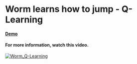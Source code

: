 # Worm learns how to jump - Q-Learning
#### [Demo](https://ghassen1302.github.io/machine_learning_games/Worm-Q-Learning/)
#### For more information, watch this video.
[![Worm_Q-Learning](http://img.youtube.com/vi/H0t6YUql9z0/0.jpg)](https://www.youtube.com/watch?v=H0t6YUql9z0 "Worm learns how to jump - Q-Learning")
